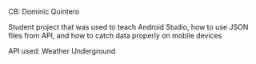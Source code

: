 CB: Dominic Quintero

Student project that was used to teach Android Studio, how to use JSON files from API, and how to catch data properly on mobile devices


API used: Weather Underground
